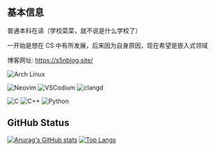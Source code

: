 ## 基本信息

普通本科在读（学校菜菜，就不说是什么学校了）

一开始是想在 CS 中有所发展，后来因为自身原因，现在希望是嵌入式领域

博客网址: https://s5nblog.site/

![Arch Linux](https://img.shields.io/badge/NixOS-5277C3?logo=nixos&logoColor=white)

![Neovim](https://img.shields.io/badge/NeoVim-57A143?logo=neovim&logoColor=white)
![VSCodium](https://img.shields.io/badge/VSCodium-1E90FF?logo=vscodium&logoColor=white)
![clangd](https://img.shields.io/badge/clangd-00599C?logo=llvm&logoColor=white)

![C](https://img.shields.io/badge/C-00599C?logo=c&logoColor=white)
![C++](https://img.shields.io/badge/Cpp-00599C?logo=cplusplus&logoColor=white)
![Python](https://img.shields.io/badge/python-10589C?logo=python&logoColor=white)


## GitHub Status

[![Anurag's GitHub stats](https://github-readme-stats.vercel.app/api?username=suoyuan666&show_icons=true)](https://github.com/anuraghazra/github-readme-stats)
[![Top Langs](https://github-readme-stats.vercel.app/api/top-langs/?username=suoyuan666&card_width=470&hide=astro,typescript,css,javascript)](https://github.com/anuraghazra/github-readme-stats)
